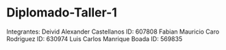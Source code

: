 # Diplomado-Taller-1
Integrantes:
Deivid Alexander Castellanos ID: 607808
Fabian Mauricio Caro Rodriguez ID: 630974
Luis Carlos Manrique Boada ID: 569835
